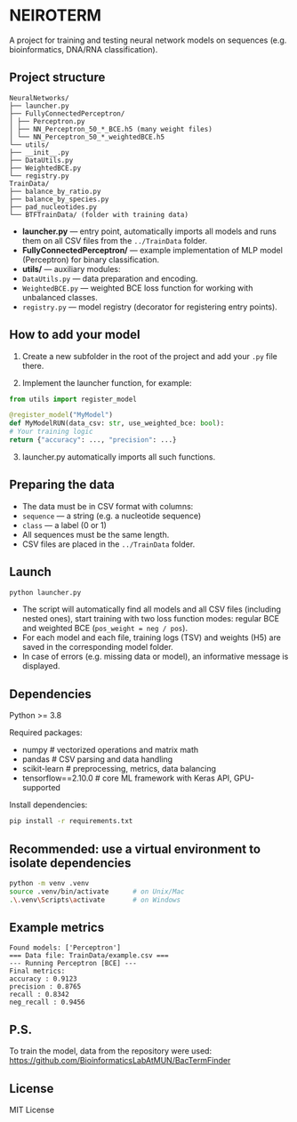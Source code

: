 # NEIROTERM

A project for training and testing neural network models on sequences (e.g. bioinformatics, DNA/RNA classification).

## Project structure

```
NeuralNetworks/
├── launcher.py
├── FullyConnectedPerceptron/
│ ├── Perceptron.py
│ ├── NN_Perceptron_50_*_BCE.h5 (many weight files)
│ └── NN_Perceptron_50_*_weightedBCE.h5
└── utils/
├── __init__.py
├── DataUtils.py
├── WeightedBCE.py
└── registry.py
TrainData/
├── balance_by_ratio.py
├── balance_by_species.py
├── pad_nucleotides.py
└── BTFTrainData/ (folder with training data)
```

- **launcher.py** — entry point, automatically imports all models and runs them on all CSV files from the `../TrainData` folder.
- **FullyConnectedPerceptron/** — example implementation of MLP model (Perceptron) for binary classification.
- **utils/** — auxiliary modules:
- `DataUtils.py` — data preparation and encoding.
- `WeightedBCE.py` — weighted BCE loss function for working with unbalanced classes.
- `registry.py` — model registry (decorator for registering entry points).

## How to add your model

1. Create a new subfolder in the root of the project and add your `.py` file there.

2. Implement the launcher function, for example:
```python
from utils import register_model

@register_model("MyModel")
def MyModelRUN(data_csv: str, use_weighted_bce: bool):
# Your training logic
return {"accuracy": ..., "precision": ...}
```
3. launcher.py automatically imports all such functions.

## Preparing the data

- The data must be in CSV format with columns:
- `sequence` — a string (e.g. a nucleotide sequence)
- `class` — a label (0 or 1)
- All sequences must be the same length.
- CSV files are placed in the `../TrainData` folder.

## Launch

```bash
python launcher.py
```

- The script will automatically find all models and all CSV files (including nested ones), start training with two loss function modes: regular BCE and weighted BCE (`pos_weight = neg / pos`).
- For each model and each file, training logs (TSV) and weights (H5) are saved in the corresponding model folder.
- In case of errors (e.g. missing data or model), an informative message is displayed.

## Dependencies

Python >= 3.8

Required packages:
- numpy          # vectorized operations and matrix math
- pandas         # CSV parsing and data handling
- scikit-learn   # preprocessing, metrics, data balancing
- tensorflow==2.10.0  # core ML framework with Keras API, GPU-supported

Install dependencies:
```bash
pip install -r requirements.txt
```

## Recommended: use a virtual environment to isolate dependencies
```bash
python -m venv .venv
source .venv/bin/activate      # on Unix/Mac
.\.venv\Scripts\activate       # on Windows
```

## Example metrics

```
Found models: ['Perceptron']
=== Data file: TrainData/example.csv ===
--- Running Perceptron [BCE] ---
Final metrics:
accuracy : 0.9123
precision : 0.8765
recall : 0.8342
neg_recall : 0.9456
```

## P.S.

To train the model, data from the repository were used:
https://github.com/BioinformaticsLabAtMUN/BacTermFinder

## License

MIT License
